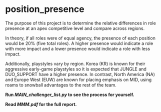 # position_presence
The purpose of this project is to determine the relative differences in role presence at an apex competitive level and compare across regions. 

In theory, if all roles were of equal agency, the presence of each position would be 20% (five total roles). A higher presence would indicate a role with more impact and a lower presence would indicate a role with less impact.

Additionally, playstyles vary by region. Korea (KR) is known for their aggressive early-game playstyles so it is expected that JUNGLE and DUO_SUPPORT have a higher presence. In contrast, North America (NA) and Europe West (EUW) are known for placing emphasis on MID, using roams to snowball advantages to the rest of the team.



**Run *MAIN_challenger_list.py* to see the process for yourself.**

**Read *MMM.pdf* for the full report.**
